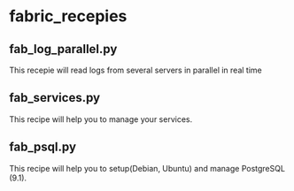 fabric_recepies
===============

##	fab_log_parallel.py

This recepie will read logs from several servers in parallel in real time

##  fab_services.py

This recipe will help you to manage your services.

## fab_psql.py

This recipe will help you to setup(Debian, Ubuntu) and manage PostgreSQL (9.1).

